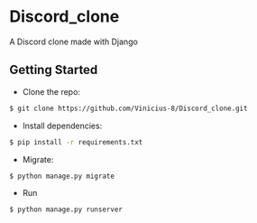 # Discord_clone
A Discord clone made with Django

## Getting Started

* Clone the repo: 

```bash
$ git clone https://github.com/Vinicius-8/Discord_clone.git

```

* Install dependencies: 

```bash
$ pip install -r requirements.txt

```

* Migrate: 

```bash
$ python manage.py migrate

```

* Run

```bash
$ python manage.py runserver

```
